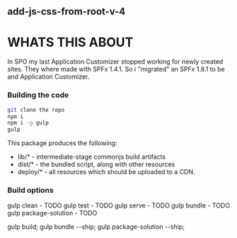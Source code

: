 ## add-js-css-from-root-v-4


# WHATS THIS ABOUT
In SPO my last Application Customizer stopped working for newly created sites.
They where made with SPFx 1.4.1.
So i "migrated" an SPFx 1.8.1 to be and Application Customizer.


### Building the code

```bash
git clone the repo
npm i
npm i -g gulp
gulp
```

This package produces the following:

* lib/* - intermediate-stage commonjs build artifacts
* dist/* - the bundled script, along with other resources
* deploy/* - all resources which should be uploaded to a CDN.

### Build options

gulp clean - TODO
gulp test - TODO
gulp serve - TODO
gulp bundle - TODO
gulp package-solution - TODO


gulp build; gulp bundle --ship; gulp package-solution --ship;
